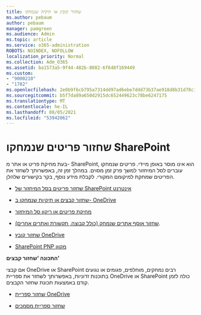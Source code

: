 ```yaml
---
title: שחזור קובץ או תיקיה שנמחקו
ms.author: pebaum
author: pebaum
manager: pamgreen
ms.audience: Admin
ms.topic: article
ms.service: o365-administration
ROBOTS: NOINDEX, NOFOLLOW
localization_priority: Normal
ms.collection: Adm_O365
ms.assetid: ba1573a5-9f44-482b-8082-6f648f169449
ms.custom:
- "9000210"
- "1782"
ms.openlocfilehash: 2e0b9f6cb795a7314dd97ad6ebe7ddd73b37ae918d8b31d78c150945c8a9dfd1
ms.sourcegitcommit: b5f7da89a650d2915dc652449623c78be6247175
ms.translationtype: MT
ms.contentlocale: he-IL
ms.lasthandoff: 08/05/2021
ms.locfileid: "53942062"
---
```

# <a name="restore-deleted-items-from-sharepoint"></a>שחזור פריטים שנמחקו SharePoint

בעת מחיקת פריט או אתר מ- SharePoint, הוא אינו מוסר באופן מיידי. פריטים שנמחקו עוברים לסל המיחזור למשך פרק זמן מסוים. במהלך זמן זה, באפשרותך לשחזר את הפריטים שמחקת למיקומם המקורי. לקבלת מידע נוסף, בקר בקישורים שלהלן.

- [שחזור פריטים בסל המיחזור של SharePoint אינטרנט](https://support.microsoft.com/office/restore-items-in-the-recycle-bin-that-were-deleted-from-sharepoint-or-teams-6df466b6-55f2-4898-8d6e-c0dff851a0be)

- [שחזור קבצים או תיקיות שנמחקו ב- OneDrive](https://support.office.com/article/Restore-deleted-files-or-folders-in-OneDrive-949ada80-0026-4db3-a953-c99083e6a84f)

- [מחיקת פריטים או ריקון סל המיחזור](https://support.office.com/article/delete-items-or-empty-the-recycle-bin-of-a-sharepoint-site-2e713599-d13e-40d6-96dc-66f0a366f74e#ID0EAADAAA=Online)

- [שחזור אוסף אתרים שנמחק (כולל קבוצה, תקשורת ואתרים אחרים)](https://docs.microsoft.com/sharepoint/restore-deleted-site-collection ).

- [שחזור קובץ OneDrive](https://docs.microsoft.com/onedrive/restore-deleted-onedrive)

- [SharePoint PNP מקוון](https://docs.microsoft.com/powershell/sharepoint/sharepoint-pnp/sharepoint-pnp-cmdlets?view=sharepoint-ps)

**התכונה 'שחזור קבצים'**

אם קבצי OneDrive או SharePoint רבים נמחקים, מוחלפים, פגומים או נגועים בתוכנות זדוניות, באפשרותך לשחזר את ספריית OneDrive או SharePoint כולה לזמן קודם באמצעות תכונת שחזור הקבצים.

- [שחזור ספריית OneDrive](https://support.office.com/article/restore-your-onedrive-fa231298-759d-41cf-bcd0-25ac53eb8a150)

- [שחזור ספריית מסמכים](https://support.office.com/article/restore-a-document-library-317791c3-8bd0-4dfd-8254-3ca90883d39a)
